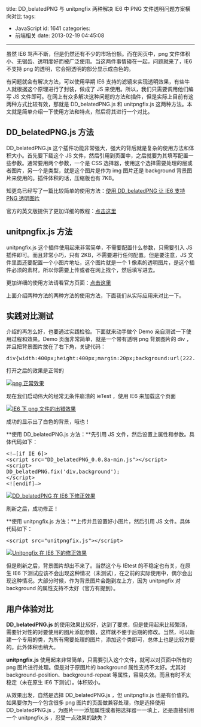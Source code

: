 title: DD_belatedPNG 与 unitpngfix 两种解决 IE6 中 PNG 文件透明问题方案横向对比
tags:
  - JavaScript
id: 1641
categories:
  - 前端相关
date: 2013-02-19 04:45:08

---

虽然 IE6 骂声不断，但是仍然还有不少的市场份额。而在网页中，png 文件体积小、无锯齿、透明度好而被广泛使用。当这两件事情碰在一起，问题就来了，IE6 不支持 png 的透明，它会把透明的部分显示成白色的。

有问题就会有解决方法，可以使用早期 IE6 支持的滤镜来实现透明效果，有些牛人就根据这个原理进行了封装，做成了 JS 来使用。所以，我们只需要调用他们编写 JS 文件即可。在网上有众多解决这种问题的方法和插件，但是实际上目前有这两种方式比较有效，那就是 DD_belatedPNG.js 和 unitpngfix.js 这两种方法。本文就是简单介绍一下使用方法和特点，然后将其进行一个对比。

## DD_belatedPNG.js 方法

DD_belatedPNG.js 这个插件功能非常强大，强大的背后就是复杂的使用方法和体积大小。首先要下载这个 JS 文件，然后引用到页面中，之后就要为其填写配置一些参数。通常要用两个参数，一个是 CSS 选择器，使用这个选择需要处理的层或者图片，另一个是类型，就是这个图片是作为 img 图片还是 background 背景图片来使用的。插件体积的话，压缩版也有 7KB。

知更鸟已经写了一篇比较简单的使用方法：[使用 DD_belatedPNG 让 IE6 支持 PNG 透明图片](http://zmingcx.com/dd_belatedpng-solve-png-images-under-ie6-transparent-application-tutorial.html)

官方的英文版提供了更加详细的教程：[点击这里](http://www.dillerdesign.com/experiment/DD_belatedPNG/)

## unitpngfix.js 方法

unitpngfix.js 这个插件使用起来非常简单，不需要配置什么参数，只需要引入 JS 插件即可。而且非常小巧，只有 2KB，不需要进行任何配置。但是要注意，JS 文件里面还要配置一个小图片地址，这个图片就是一个 1 像素的透明图片，是这个插件必须的素材。所以你需要上传或者在网上找个，然后填写进去。

更加详细的使用方法请看官方页面：[点击这里](http://labs.unitinteractive.com/unitpngfix.php)

上面介绍两种方法的两种方法的使用方法，下面我们从实际应用来对比一下。

## 实践对比测试

介绍的再怎么好，也要通过实践检验。下面就来动手做个 Demo 亲自测试一下使用过程和效果。Demo 页面非常简单，就是一个带有透明 png 背景图片的 div ，并且把背景图片放在了右下角，关键代码：

<pre>div{width:400px;height:400px;margin:20px;background:url(222.png) bottom right no-repeat;border:1px solid #000;}</pre>

打开之后的效果是正常的

[![png 正常效果](https://qxzm-cdn.sapi.work/blog/2013/02/1641/pngfix0.png)](https://qxzm-cdn.sapi.work/blog/2013/02/1641/pngfix0.png)

现在我们启动伟大的经常无条件崩溃的 ieTest ，使用 IE6 来加载这个页面

[![IE6 下 png 文件的出错效果](https://qxzm-cdn.sapi.work/blog/2013/02/1641/pngfix1.png)](https://qxzm-cdn.sapi.work/blog/2013/02/1641/pngfix1.png)

成功的显示出了白色的背景，哦也！

**使用 DD_belatedPNG.js 方法：**先引用 JS 文件，然后设置上属性和参数。具体代码如下：

<pre>&lt;!–[if IE 6]&gt;
&lt;script src="DD_belatedPNG_0.0.8a-min.js"&gt;&lt;/script&gt;
&lt;script&gt;
DD_belatedPNG.fix('div,background');
&lt;/script&gt;
&lt;![endif]–&gt;</pre>

[![DD_belatedPNG 在 IE6 下修正效果](https://qxzm-cdn.sapi.work/blog/2013/02/1641/pngfix2.png)](https://qxzm-cdn.sapi.work/blog/2013/02/1641/pngfix2.png)

刷新之后，成功修正！

**使用 unitpngfix.js 方法：**上传并且设置好小图片，然后引用 JS 文件。具体代码如下：

<pre>&lt;script src="unitpngfix.js"&gt;&lt;/script&gt;</pre>

[![Unitpngfix 在 IE6 下的修正效果](https://qxzm-cdn.sapi.work/blog/2013/02/1641/pngfix3.png)](https://qxzm-cdn.sapi.work/blog/2013/02/1641/pngfix3.png)

但是刷新之后，背景图片却出不来了。当然这个与 IEtest 的不稳定也有关，在原生 IE6 下测试应该不会出现这种情况（未测试），在之前的实际使用中，偶尔会出现这种情况。大部分时候，作为背景图片会跑到左上方，因为 unitpngfix 对 background 的属性支持不太好（官方有提到）。

## 用户体验对比

**DD_belatedPNG.js** 的使用效果比较好，达到了要求，但是使用起来比较繁琐，需要针对性的对要使用的图片添加参数，这样就不便于后期的修改。当然，可以新建一个专用的类，为所有需要处理的图片，添加这个类即可，总体上也是比较方便的。此外体积也稍大。

**unitpngfix.js** 使用起来非常简单，只需要引入这个文件，就可以对页面中所有的 png 图片进行处理。但是对于原图片的 background 属性支持不太好。尤其对 background-position、background-repeat 等属性，容易失效。而且有时不太稳定（未在原生 IE6 下测试）。体积较小。

从效果出发，自然是选择 DD_belatedPNG.js ，但 unitpngfix.js 也是有价值的。如果要你为一个包含很多 png 图片的页面做兼容处理，你是选择使用 DD_belatedPNG.js ，为图片一一添加属性或者把选择器一一填上，还是直接引用一个 unitpngfix.js ，忍受一点效果的缺失？
